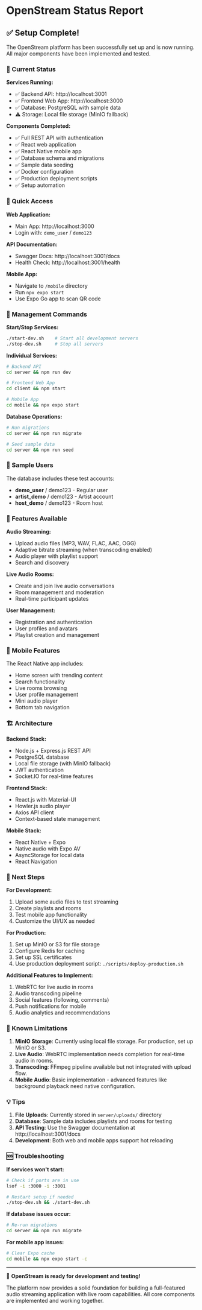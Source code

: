 # OpenStream Status Report

## ✅ Setup Complete!

The OpenStream platform has been successfully set up and is now running. All major components have been implemented and tested.

### 🚀 Current Status

**Services Running:**
- ✅ Backend API: http://localhost:3001
- ✅ Frontend Web App: http://localhost:3000
- ✅ Database: PostgreSQL with sample data
- ⚠️  Storage: Local file storage (MinIO fallback)

**Components Completed:**
- ✅ Full REST API with authentication
- ✅ React web application
- ✅ React Native mobile app
- ✅ Database schema and migrations
- ✅ Sample data seeding
- ✅ Docker configuration
- ✅ Production deployment scripts
- ✅ Setup automation

### 🎯 Quick Access

**Web Application:**
- Main App: http://localhost:3000
- Login with: `demo_user` / `demo123`

**API Documentation:**
- Swagger Docs: http://localhost:3001/docs
- Health Check: http://localhost:3001/health

**Mobile App:**
- Navigate to `/mobile` directory
- Run `npx expo start`
- Use Expo Go app to scan QR code

### 🔧 Management Commands

**Start/Stop Services:**
```bash
./start-dev.sh    # Start all development servers
./stop-dev.sh     # Stop all servers
```

**Individual Services:**
```bash
# Backend API
cd server && npm run dev

# Frontend Web App
cd client && npm start

# Mobile App
cd mobile && npx expo start
```

**Database Operations:**
```bash
# Run migrations
cd server && npm run migrate

# Seed sample data
cd server && npm run seed
```

### 👥 Sample Users

The database includes these test accounts:
- **demo_user** / demo123 - Regular user
- **artist_demo** / demo123 - Artist account
- **host_demo** / demo123 - Room host

### 🎵 Features Available

**Audio Streaming:**
- Upload audio files (MP3, WAV, FLAC, AAC, OGG)
- Adaptive bitrate streaming (when transcoding enabled)
- Audio player with playlist support
- Search and discovery

**Live Audio Rooms:**
- Create and join live audio conversations
- Room management and moderation
- Real-time participant updates

**User Management:**
- Registration and authentication
- User profiles and avatars
- Playlist creation and management

### 📱 Mobile Features

The React Native app includes:
- Home screen with trending content
- Search functionality
- Live rooms browsing
- User profile management
- Mini audio player
- Bottom tab navigation

### 🏗️ Architecture

**Backend Stack:**
- Node.js + Express.js REST API
- PostgreSQL database
- Local file storage (with MinIO fallback)
- JWT authentication
- Socket.IO for real-time features

**Frontend Stack:**
- React.js with Material-UI
- Howler.js audio player
- Axios API client
- Context-based state management

**Mobile Stack:**
- React Native + Expo
- Native audio with Expo AV
- AsyncStorage for local data
- React Navigation

### 🔄 Next Steps

**For Development:**
1. Upload some audio files to test streaming
2. Create playlists and rooms
3. Test mobile app functionality
4. Customize the UI/UX as needed

**For Production:**
1. Set up MinIO or S3 for file storage
2. Configure Redis for caching
3. Set up SSL certificates
4. Use production deployment script: `./scripts/deploy-production.sh`

**Additional Features to Implement:**
1. WebRTC for live audio in rooms
2. Audio transcoding pipeline
3. Social features (following, comments)
4. Push notifications for mobile
5. Audio analytics and recommendations

### 🐛 Known Limitations

1. **MinIO Storage**: Currently using local file storage. For production, set up MinIO or S3.
2. **Live Audio**: WebRTC implementation needs completion for real-time audio in rooms.
3. **Transcoding**: FFmpeg pipeline available but not integrated with upload flow.
4. **Mobile Audio**: Basic implementation - advanced features like background playback need native configuration.

### 💡 Tips

1. **File Uploads**: Currently stored in `server/uploads/` directory
2. **Database**: Sample data includes playlists and rooms for testing
3. **API Testing**: Use the Swagger documentation at http://localhost:3001/docs
4. **Development**: Both web and mobile apps support hot reloading

### 🆘 Troubleshooting

**If services won't start:**
```bash
# Check if ports are in use
lsof -i :3000 -i :3001

# Restart setup if needed
./stop-dev.sh && ./start-dev.sh
```

**If database issues occur:**
```bash
# Re-run migrations
cd server && npm run migrate
```

**For mobile app issues:**
```bash
# Clear Expo cache
cd mobile && npx expo start -c
```

---

🎉 **OpenStream is ready for development and testing!**

The platform now provides a solid foundation for building a full-featured audio streaming application with live room capabilities. All core components are implemented and working together.
